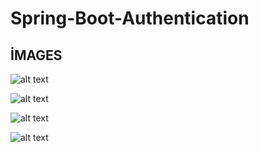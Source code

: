 # Spring-Boot-Authentication  
  
## İMAGES
  
![alt text](https://i.resmim.net/i/girs.png)

![alt text](https://r.resimlink.com/gtNr0Y.png)

![alt text](https://r.resimlink.com/8J6eBj1.png)

![alt text](https://r.resimlink.com/TDPy.png)


